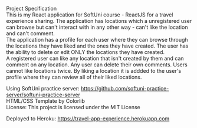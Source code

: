 Project Specification <br />
This is my React application for SoftUni course - ReactJS for a travel experience sharing. The application has locations which a unregistered user can browse but can't interact with in any other way - can't like the location and can't comment. <br />
The application has a profile for each user where they can browse through the locations they have liked and the ones they have created. The user has the ability to delete or edit ONLY the locations they have created.<br />
A registered user can like any location that isn't created by them and can comment on any location. Any user can delete their own comments. Users cannot like locations twice. By liking a location it is addded to the user's profile where they can review all of their liked locations.<br />

Using SoftUni practice server: https://github.com/softuni-practice-server/softuni-practice-server<br />
HTML/CSS Template by Colorlib <br />
License: This project is licensed under the MIT License <br />

Deployed to Heroku: 
https://travel-app-experience.herokuapp.com
